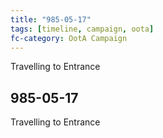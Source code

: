 ```yaml
---
title: "985-05-17"
tags: [timeline, campaign, oota]
fc-category: OotA Campaign
---
```

<span class='ob-timelines'
	data-date='985-05-17-00'
	data-title='Campaign: NAGA Adventures'
	data-class='orange'> Travelling to Entrance </span>
## 985-05-17
Travelling to Entrance
